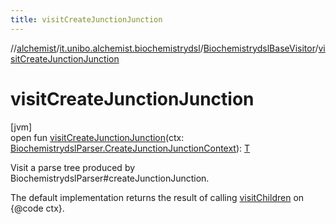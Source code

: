 ```yaml
---
title: visitCreateJunctionJunction
---
```

//[alchemist](../../../index.html)/[it.unibo.alchemist.biochemistrydsl](../index.html)/[BiochemistrydslBaseVisitor](index.html)/[visitCreateJunctionJunction](visit-create-junction-junction.html)



# visitCreateJunctionJunction



[jvm]\
open fun [visitCreateJunctionJunction](visit-create-junction-junction.html)(ctx: [BiochemistrydslParser.CreateJunctionJunctionContext](../-biochemistrydsl-parser/-create-junction-junction-context/index.html)): [T](../../it.unibo.alchemist.model.implementations.reactions/-chemical-reaction/index.html)



Visit a parse tree produced by BiochemistrydslParser#createJunctionJunction. 



The default implementation returns the result of calling [visitChildren](index.html#668592954%2FFunctions%2F-134779887) on {@code ctx}.




